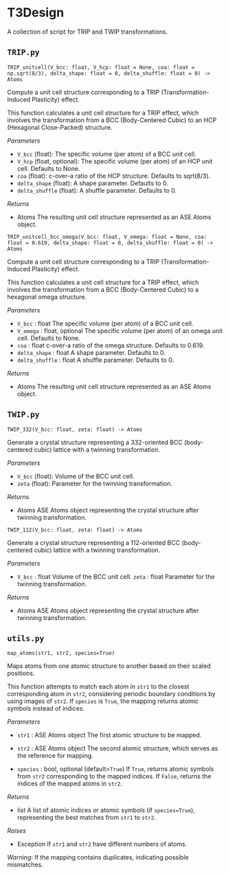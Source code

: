 # T3Design

A collection of script for TRIP and TWIP transformations.

## `TRIP.py`

`TRIP_unitcell(V_bcc: float, V_hcp: float = None, coa: float = np.sqrt(8/3), delta_shape: float = 0, delta_shuffle: float = 0) -> Atoms`

Compute a unit cell structure corresponding to a TRIP (Transformation-Induced Plasticity) effect.

This function calculates a unit cell structure for a TRIP effect, which involves the transformation
from a BCC (Body-Centered Cubic) to an HCP (Hexagonal Close-Packed) structure.

*Parameters*

- `V_bcc` (float):
    The specific volume (per atom) of a BCC unit cell.
- `V_hcp` (float, optional):
    The specific volume (per atom) of an HCP unit cell. Defaults to None.
- `coa` (float):
    c-over-a ratio of the HCP structure. Defaults to sqrt(8/3).
- `delta_shape` (float):
    A shape parameter. Defaults to 0.
- `delta_shuffle` (float):
    A shuffle parameter. Defaults to 0.

*Returns*
- Atoms
    The resulting unit cell structure represented as an ASE Atoms object.

`TRIP_unitcell_bcc_omega(V_bcc: float, V_omega: float = None, coa: float = 0.619, delta_shape: float = 0, delta_shuffle: float = 0) -> Atoms`

Compute a unit cell structure corresponding to a TRIP (Transformation-Induced Plasticity) effect.

This function calculates a unit cell structure for a TRIP effect, which involves the transformation
from a BCC (Body-Centered Cubic) to a hexagonal omega structure.

*Parameters*
- `V_bcc` : float
    The specific volume (per atom) of a BCC unit cell.
- `V_omega` : float, optional
    The specific volume (per atom) of an omega unit cell. Defaults to None.
- `coa` : float
    c-over-a ratio of the omega structure. Defaults to 0.619.
- `delta_shape` : float
    A shape parameter. Defaults to 0.
- `delta_shuffle` : float
    A shuffle parameter. Defaults to 0.

*Returns*
- Atoms
    The resulting unit cell structure represented as an ASE Atoms object.


## `TWIP.py`

`TWIP_332(V_bcc: float, zeta: float) -> Atoms`

Generate a crystal structure representing a 332-oriented BCC (body-centered cubic) lattice with a twinning transformation.

*Parameters*
- `V_bcc` (float):
    Volume of the BCC unit cell.
- `zeta` (float):
    Parameter for the twinning transformation.

*Returns*
- Atoms
    ASE Atoms object representing the crystal structure after twinning transformation.


`TWIP_112(V_bcc: float, zeta: float) -> Atoms`

Generate a crystal structure representing a 112-oriented BCC (body-centered cubic) lattice with a twinning transformation.

*Parameters*
- `V_bcc` : float
    Volume of the BCC unit cell.
`zeta` : float
    Parameter for the twinning transformation.

*Returns*
- Atoms
    ASE Atoms object representing the crystal structure after twinning transformation.


## `utils.py`

`map_atoms(str1, str2, species=True)`

Maps atoms from one atomic structure to another based on their scaled positions.

This function attempts to match each atom in `str1` to the closest corresponding atom
in `str2`, considering periodic boundary conditions by using images of `str2`.
If `species` is `True`, the mapping returns atomic symbols instead of indices.

*Parameters*
- `str1` : ASE Atoms object
    The first atomic structure to be mapped.

- `str2` : ASE Atoms object
    The second atomic structure, which serves as the reference for mapping.

- `species` : bool, optional (default=`True`)
    If `True`, returns atomic symbols from `str2` corresponding to the mapped indices.
    If `False`, returns the indices of the mapped atoms in `str2`.

*Returns*
- list
    A list of atomic indices or atomic symbols (if `species=True`), representing
    the best matches from `str1` to `str2`.

*Raises*
- Exception
    If `str1` and `str2` have different numbers of atoms.

*Warning*: If the mapping contains duplicates, indicating possible mismatches.
